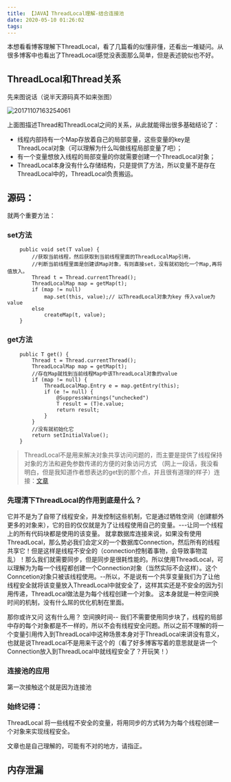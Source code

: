 ```yaml
---
title: 【JAVA】ThreadLocal理解-结合连接池
date: 2020-05-10 01:26:02
tags:
---
```


本想看看博客理解下ThreadLocal，看了几篇看的似懂非懂，还看出一堆疑问。从很多博客中也看出了ThreadLocal感觉没表面那么简单，但是表述貌似也不好。

<!-- more -->

## ThreadLocal和Thread关系

先来图说话（说半天源码真不如来张图）

![20171107163254061](:java-threadlocal/20171107163254061.png)


上面图描述Thread和ThreadLocal之间的关系，从此就能得出很多基础结论了：

- 线程内部持有一个Map存放着自己的局部变量，这些变量的key是ThreadLocal对象（可以理解为什么叫做线程局部变量了吧）；
- 有一个变量想放入线程的局部变量的你就需要创建一个ThreadLocal对象；
- ThreadLocal本身没有什么存储结构，只是提供了方法，所以变量不是存在ThreadLocal中的，ThreadLocal负责搬运。

## 源码：

就两个重要方法：

### set方法

```
    public void set(T value) {
	    //获取当前线程，然后获取到当前线程里面的ThreadLocalMap引用，
	    //判断当前线程里面是创建该Map对象，有则直接set，没有就初始化一个Map,再将值放入。
        Thread t = Thread.currentThread();
        ThreadLocalMap map = getMap(t);
        if (map != null)
            map.set(this, value);// 以ThreadLocal对象为key 传入value为value
        else
            createMap(t, value);
    }
```

### get方法

```
    public T get() {
        Thread t = Thread.currentThread();
        ThreadLocalMap map = getMap(t);
        //存在Map就找到当前线程Map中该ThreadLocal对象的value
        if (map != null) {
            ThreadLocalMap.Entry e = map.getEntry(this);
            if (e != null) {
                @SuppressWarnings("unchecked")
                T result = (T)e.value;
                return result;
            }
        }
        //没有就初始化它
        return setInitialValue();
    }
```



> ThreadLocal不是用来解决对象共享访问问题的，而主要是提供了线程保持对象的方法和避免参数传递的方便的对象访问方式 （网上一段话，我没看明白，但是我知道作者想表达的get到的那个点，并且很有道理的样子）连接：[文章](http://www.iteye.com/topic/103804)



### 先理清下ThreadLocal的作用到底是什么？

它并不是为了自带了线程安全，并发控制这些机制，它是通过牺牲空间（创建额外更多的对象来），它的目的仅仅就是为了让线程使用自己的变量。---让同一个线程上的所有代码块都是使用的该变量。
就拿数据库连接来说，如果没有使用ThreadLocal，那么势必我们会定义的一个数据库Connection，然后所有的线程共享它！但是这样是线程不安全的（connection控制着事物，会导致事物混乱）！那么我们就需要同步，但是同步是很耗性能的。所以使用ThreadLocal，可以理解为为每一个线程都创建一个Connection对象（当然实际不会这样）。这个Conncetion对象只被该线程使用。--所以，不是说有一个共享变量我们为了让他线程安全就将该变量放入ThreadLocal中就安全了，这样其实还是不安全的因为引用传递，ThreadLocal做法是为每个线程创建一个对象。 
这本身就是一种空间换时间的机制，没有什么屌的优化机制在里面。

那你或许又问 这有什么用？
空间换时间-- 我们不需要使用同步块了，线程的局部中存的每个对象都是不一样的，所以不会有线程安全问题。所以之前不理解的将一个变量引用传入到ThreadLocal中这种场景本身对于ThreadLocal来讲没有意义，也就是说ThreadLocal不是用来干这个的（看了好多博客写着的意思就是讲一个Connection放入到ThreadLocal中就线程安全了？开玩笑！）

### 连接池的应用

第一次接触这个就是因为连接池

### 始终记得：

ThreadLocal 将一些线程不安全的变量，将用同步的方式转为为每个线程创建一个对象来实现线程安全。

文章也是自己理解的，可能有不对的地方，请指正。



## 内存泄漏